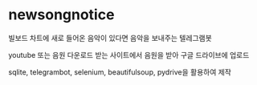 # newsongnotice

빌보드 차트에 새로 들어온 음악이 있다면 음악을 보내주는 텔레그램봇

youtube 또는 음원 다운로드 받는 사이트에서 음원을 받아 구글 드라이브에 업로드

sqlite, telegrambot, selenium, beautifulsoup, pydrive을 활용하여 제작
